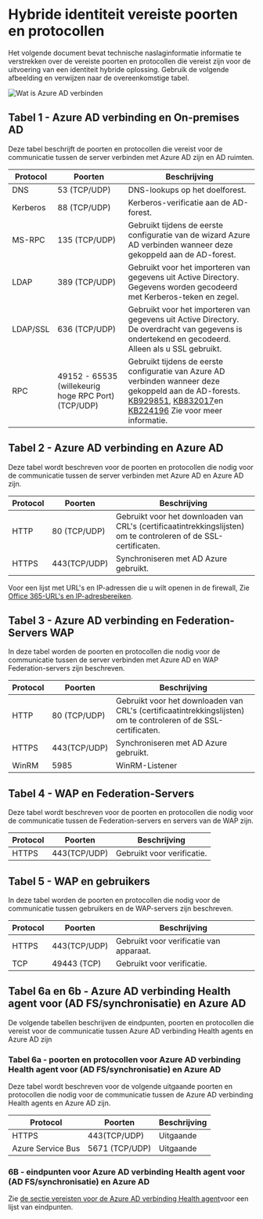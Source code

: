 <properties
    pageTitle="Azure AD verbinden: Poorten | Microsoft Azure"
    description="Deze pagina is een pagina met technische naslaginformatie voor poorten die nodig zijn om te worden gebruikt voor het verbinden van Azure AD"
    services="active-directory"
    documentationCenter=""
    authors="billmath"
    manager="femila"
    editor="curtand"/>

<tags
    ms.service="active-directory"
    ms.workload="identity"
    ms.tgt_pltfrm="na"
    ms.devlang="na"
    ms.topic="article"
    ms.date="08/25/2016"
    ms.author="billmath"/>

# <a name="hybrid-identity-required-ports-and-protocols"></a>Hybride identiteit vereiste poorten en protocollen
Het volgende document bevat technische naslaginformatie informatie te verstrekken over de vereiste poorten en protocollen die vereist zijn voor de uitvoering van een identiteit hybride oplossing. Gebruik de volgende afbeelding en verwijzen naar de overeenkomstige tabel.

![Wat is Azure AD verbinden](./media/active-directory-aadconnect-ports/required1.png)

## <a name="table-1---azure-ad-connect-and-on-premises-ad"></a>Tabel 1 - Azure AD verbinding en On-premises AD
Deze tabel beschrijft de poorten en protocollen die vereist voor de communicatie tussen de server verbinden met Azure AD zijn en AD ruimten.

Protocol | Poorten | Beschrijving
--------- | --------- |---------
DNS|53 (TCP/UDP)| DNS-lookups op het doelforest.
Kerberos|88 (TCP/UDP)| Kerberos-verificatie aan de AD-forest.
MS-RPC |135 (TCP/UDP)| Gebruikt tijdens de eerste configuratie van de wizard Azure AD verbinden wanneer deze gekoppeld aan de AD-forest.
LDAP|389 (TCP/UDP)| Gebruikt voor het importeren van gegevens uit Active Directory. Gegevens worden gecodeerd met Kerberos-teken en zegel.
LDAP/SSL|636 (TCP/UDP)| Gebruikt voor het importeren van gegevens uit Active Directory. De overdracht van gegevens is ondertekend en gecodeerd. Alleen als u SSL gebruikt.
RPC |49152 - 65535 (willekeurig hoge RPC Port)(TCP/UDP)| Gebruikt tijdens de eerste configuratie van Azure AD verbinden wanneer deze gekoppeld aan de AD-forests. [KB929851](https://support.microsoft.com/kb/929851), [KB832017](https://support.microsoft.com/kb/832017)en [KB224196](https://support.microsoft.com/kb/224196) Zie voor meer informatie.

## <a name="table-2---azure-ad-connect-and-azure-ad"></a>Tabel 2 - Azure AD verbinding en Azure AD
Deze tabel wordt beschreven voor de poorten en protocollen die nodig voor de communicatie tussen de server verbinden met Azure AD en Azure AD zijn.

Protocol |Poorten |Beschrijving
--------- | --------- |---------
HTTP|80 (TCP/UDP)| Gebruikt voor het downloaden van CRL's (certificaatintrekkingslijsten) om te controleren of de SSL-certificaten.
HTTPS|443(TCP/UDP)| Synchroniseren met AD Azure gebruikt.

Voor een lijst met URL's en IP-adressen die u wilt openen in de firewall, Zie [Office 365-URL's en IP-adresbereiken](https://support.office.com/article/Office-365-URLs-and-IP-address-ranges-8548a211-3fe7-47cb-abb1-355ea5aa88a2).

## <a name="table-3---azure-ad-connect-and-federation-serverswap"></a>Tabel 3 - Azure AD verbinding en Federation-Servers WAP
In deze tabel worden de poorten en protocollen die nodig voor de communicatie tussen de server verbinden met Azure AD en WAP Federation-servers zijn beschreven.  

Protocol |Poorten |Beschrijving
--------- | --------- |---------
HTTP|80 (TCP/UDP)| Gebruikt voor het downloaden van CRL's (certificaatintrekkingslijsten) om te controleren of de SSL-certificaten.
HTTPS|443(TCP/UDP)| Synchroniseren met AD Azure gebruikt.
WinRM|5985| WinRM-Listener

## <a name="table-4---wap-and-federation-servers"></a>Tabel 4 - WAP en Federation-Servers
Deze tabel wordt beschreven voor de poorten en protocollen die nodig voor de communicatie tussen de Federation-servers en servers van de WAP zijn.

Protocol |Poorten |Beschrijving
--------- | --------- |---------
HTTPS|443(TCP/UDP)| Gebruikt voor verificatie.

## <a name="table-5---wap-and-users"></a>Tabel 5 - WAP en gebruikers
In deze tabel worden de poorten en protocollen die nodig voor de communicatie tussen gebruikers en de WAP-servers zijn beschreven.

Protocol |Poorten |Beschrijving
--------- | --------- |--------- |
HTTPS|443(TCP/UDP)| Gebruikt voor verificatie van apparaat.
TCP|49443 (TCP)| Gebruikt voor verificatie.

## <a name="table-6a--6b---azure-ad-connect-health-agent-for-ad-fssync-and-azure-ad"></a>Tabel 6a en 6b - Azure AD verbinding Health agent voor (AD FS/synchronisatie) en Azure AD
De volgende tabellen beschrijven de eindpunten, poorten en protocollen die vereist voor de communicatie tussen Azure AD verbinding Health agents en Azure AD zijn

### <a name="table-6a---ports-and-protocols-for-azure-ad-connect-health-agent-for-ad-fssync-and-azure-ad"></a>Tabel 6a - poorten en protocollen voor Azure AD verbinding Health agent voor (AD FS/synchronisatie) en Azure AD
Deze tabel wordt beschreven voor de volgende uitgaande poorten en protocollen die nodig voor de communicatie tussen de Azure AD verbinding Health agents en Azure AD zijn.  

Protocol |Poorten  |Beschrijving
--------- | --------- |--------- |
HTTPS|443(TCP/UDP)| Uitgaande
Azure Service Bus|5671 (TCP/UDP)| Uitgaande

### <a name="6b---endpoints-for-azure-ad-connect-health-agent-for-ad-fssync-and-azure-ad"></a>6B - eindpunten voor Azure AD verbinding Health agent voor (AD FS/synchronisatie) en Azure AD
Zie [de sectie vereisten voor de Azure AD verbinding Health agent](active-directory-aadconnect-health-agent-install.md#requirements)voor een lijst van eindpunten.
